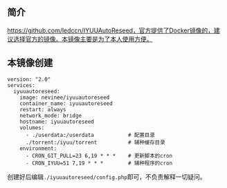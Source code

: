 ## 简介

https://github.com/ledccn/IYUUAutoReseed，官方提供了Docker镜像的，建议选择官方的镜像。本镜像主要是为了本人使用方便。

## 本镜像创建

```
version: "2.0"
services:
  iyuuautoreseed:
    image: nevinee/iyuuautoreseed
    container_name: iyuuautoreseed
    restart: always
    network_mode: bridge
    hostname: iyuuautoreseed
    volumes:
      - ./userdata:/userdata           # 配置目录
      ./torrent:/iyuu/torrent          # 辅种缓存目录
    environment:
      - CRON_GIT_PULL=23 6,19 * * *    # 更新脚本的cron
      - CRON_IYUU=51 7,19 * * *        # 辅种程序的cron
```

创建好后编辑`./iyuuautoreseed/config.php`即可，不负责解释一切疑问。